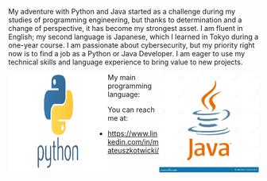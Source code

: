 My adventure with Python and Java started as a challenge during my studies of programming engineering, but thanks to determination and a change of perspective, it has become my strongest asset. I am fluent in English; my second language is Japanese, which I learned in Tokyo during a one-year course. I am passionate about cybersecurity, but my priority right now is to find a job as a Python or Java Developer. I am eager to use my technical skills and language experience to bring value to new projects.

 
<img align="left" width="200" height="200" src="https://github.com/Matekotw/scr-fastapi/blob/main/python%20logo.png"> <img align="right" width="200" height="200" src="https://github.com/Matekotw/scr-todo-java/blob/main/java%20logo.jpg">

My main programming language:

















You can reach me at: 
 * https://www.linkedin.com/in/mateuszkotwicki/
<!---
Matekotw/Matekotw is a ✨ special ✨ repository because its `README.md` (this file) appears on your GitHub profile.
You can click the Preview link to take a look at your changes.
--->
